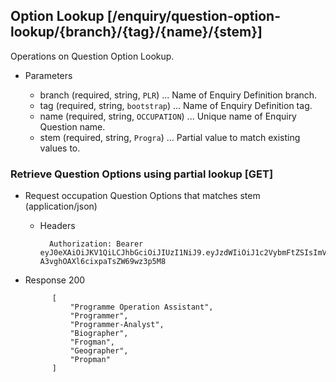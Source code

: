 ## Option Lookup [/enquiry/question-option-lookup/{branch}/{tag}/{name}/{stem}]
Operations on Question Option Lookup.

+ Parameters

    + branch (required, string, `PLR`) ... Name of Enquiry Definition branch.
    + tag (required, string, `bootstrap`) ... Name of Enquiry Definition tag.
    + name (required, string, `OCCUPATION`) ... Unique name of Enquiry Question name.
    + stem (required, string, `Progra`) ... Partial value to match existing values to.

### Retrieve Question Options using partial lookup [GET]
+ Request occupation Question Options that matches stem (application/json)

    + Headers

            Authorization: Bearer eyJ0eXAiOiJKV1QiLCJhbGciOiJIUzI1NiJ9.eyJzdWIiOiJ1c2VybmFtZSIsImV4cCI6MTQyMjU0MDAzMH0.oyMYL7t57jhBvw-A3vghOAXl6cixpaTsZW69wz3p5M8

+ Response 200

            [
                "Programme Operation Assistant",
                "Programmer",
                "Programmer-Analyst",
                "Biographer",
                "Frogman",
                "Geographer",
                "Propman"
            ]
